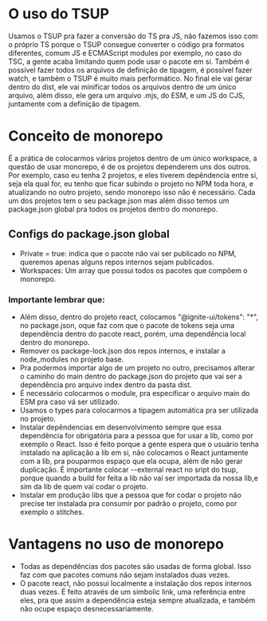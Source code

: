 # O uso do TSUP

Usamos o TSUP pra fazer a conversão do TS pra JS, não fazemos isso com o próprio TS porque o TSUP consegue converter o código pra formatos diferentes, comum JS e ECMAScript modules por exemplo, no caso do TSC, a gente acaba limitando quem pode usar o pacote em si. Também é possível fazer todos os arquivos de definição de tipagem, é possível fazer watch, e também o TSUP é muito mais performático. No final ele vai gerar dentro do dist, ele vai minificar todos os arquivos dentro de um único arquivo, além disso, ele gera um arquivo .mjs, do ESM, e um JS do CJS, juntamente com a definição de tipagem.

# Conceito de monorepo
É a prática de colocarmos vários projetos dentro de um único workspace, a questão de usar monorepo, é de os projetos dependerem uns dos outros. Por exemplo, caso eu tenha 2 projetos, e eles tiverem depêndencia entre si, seja ela qual for, eu tenho que ficar subindo o projeto no NPM toda hora, e atualizando no outro projeto, sendo monorepo isso não é necessário. Cada um dos projetos tem o seu package.json mas além disso temos um package.json global pra todos os projetos dentro do monorepo.

## Configs do package.json global
- Private = true: indica que o pacote não vai ser publicado no NPM, queremos apenas alguns repos internos sejam publicados.
- Workspaces: Um array que possui todos os pacotes que compõem o monorepo.

### Importante lembrar que:
- Além disso, dentro do projeto react, colocamos "@ignite-ui/tokens": "*", no package.json, oque faz com que o pacote de tokens seja uma dependência dentro do pacote react, porém, uma dependência local dentro do monorepo.
- Remover os package-lock.json dos repos internos, e instalar a node_modules no projeto base.
- Pra podermos importar algo de um projeto no outro, precisamos alterar o caminho do main dentro do package.json do projeto que vai ser a dependência pro arquivo index dentro da pasta dist.
- É necessário colocarmos o module, pra especificar o arquivo main do ESM pra caso vá ser utilizado.
- Usamos o types para colocarmos a tipagem automática pra ser utilizada no projeto.
- Instalar depêndencias em desenvolvimento sempre que essa dependência for obrigatória para a pessoa que for usar a lib, como por exemplo o React. Isso é feito porque a gente espera que o usuário tenha instalado na aplicação a lib em si, não colocamos o React juntamente com a lib, pra pouparmos espaço que ela ocupa, além de não gerar duplicação. É importante colocar --external react no sript do tsup, porque quando a build for feita a lib não vai ser importada da nossa lib,e sim da lib de quem vai codar o projeto.
- Instalar em produção libs que a pessoa que for codar o projeto não precise ter instalada pra consumir por padrão o projeto, como por exemplo o stitches.

# Vantagens no uso de monorepo
- Todas as dependências dos pacotes são usadas de forma global. Isso faz com que pacotes comuns não sejam instalados duas vezes.
- O pacote react, não possui localmente a instalação dos repos internos duas vezes. É feito através de um simbolic link, uma referência entre eles, pra que assim a dependência esteja sempre atualizada, e também não ocupe espaço desnecessariamente.
